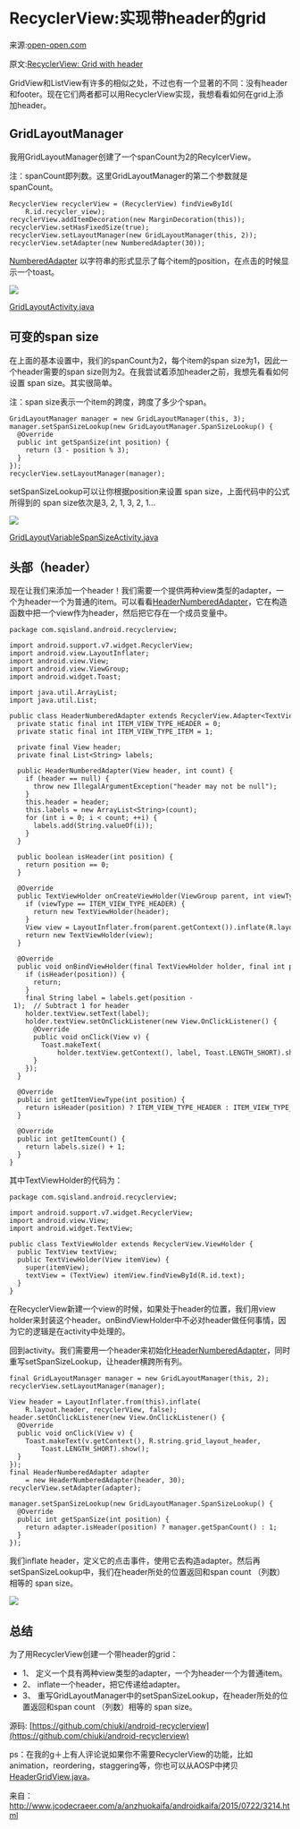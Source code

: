 # RecyclerView:实现带header的grid

来源:[open-open.com](http://www.open-open.com/lib/view/open1437662138631.html)

原文:[RecyclerView: Grid with header ](http://blog.sqisland.com/2014/12/recyclerview-grid-with-header.html)

GridView和ListView有许多的相似之处，不过也有一个显著的不同：没有header和footer。现在它们两者都可以用RecyclerView实现，我想看看如何在grid上添加header。

## GridLayoutManager

我用GridLayoutManager创建了一个spanCount为2的RecylcerView。

注：spanCount即列数。这里GridLayoutManager的第二个参数就是spanCount。

```
RecyclerView recyclerView = (RecyclerView) findViewById(
    R.id.recycler_view);
recyclerView.addItemDecoration(new MarginDecoration(this));
recyclerView.setHasFixedSize(true);
recyclerView.setLayoutManager(new GridLayoutManager(this, 2));
recyclerView.setAdapter(new NumberedAdapter(30));
```

[NumberedAdapter](https://github.com/chiuki/android-recyclerview/blob/master/app/src/main/java/com/sqisland/android/recyclerview/NumberedAdapter.java) 以字符串的形式显示了每个item的position，在点击的时候显示一个toast。

![](RecyclerView-Header/RecyclerView-Header-1.png)

[GridLayoutActivity.java](https://github.com/chiuki/android-recyclerview/blob/master/app/src/main/java/com/sqisland/android/recyclerview/GridLayoutActivity.java)

## 可变的span size

在上面的基本设置中，我们的spanCount为2，每个item的span size为1，因此一个header需要的span size则为2。在我尝试着添加header之前，我想先看看如何设置 span size。其实很简单。

注：span size表示一个item的跨度，跨度了多少个span。

```
GridLayoutManager manager = new GridLayoutManager(this, 3);
manager.setSpanSizeLookup(new GridLayoutManager.SpanSizeLookup() {
  @Override
  public int getSpanSize(int position) {
    return (3 - position % 3);
  }
});
recyclerView.setLayoutManager(manager);
```

setSpanSizeLookup可以让你根据position来设置 span size，上面代码中的公式所得到的 span size依次是3, 2, 1, 3, 2, 1...

![](RecyclerView-Header/RecyclerView-Header-2.png)

[GridLayoutVariableSpanSizeActivity.java](https://github.com/chiuki/android-recyclerview/blob/master/app/src/main/java/com/sqisland/android/recyclerview/GridLayoutVariableSpanSizeActivity.java)

## 头部（header）
现在让我们来添加一个header！我们需要一个提供两种view类型的adapter，一个为header一个为普通的item。可以看看[HeaderNumberedAdapter](https://github.com/chiuki/android-recyclerview/blob/master/app/src/main/java/com/sqisland/android/recyclerview/HeaderNumberedAdapter.java)，它在构造函数中把一个view作为header，然后把它存在一个成员变量中。

```
package com.sqisland.android.recyclerview;
 
import android.support.v7.widget.RecyclerView;
import android.view.LayoutInflater;
import android.view.View;
import android.view.ViewGroup;
import android.widget.Toast;
 
import java.util.ArrayList;
import java.util.List;
 
public class HeaderNumberedAdapter extends RecyclerView.Adapter<TextViewHolder> {
  private static final int ITEM_VIEW_TYPE_HEADER = 0;
  private static final int ITEM_VIEW_TYPE_ITEM = 1;
 
  private final View header;
  private final List<String> labels;
 
  public HeaderNumberedAdapter(View header, int count) {
    if (header == null) {
      throw new IllegalArgumentException("header may not be null");
    }
    this.header = header;
    this.labels = new ArrayList<String>(count);
    for (int i = 0; i < count; ++i) {
      labels.add(String.valueOf(i));
    }
  }
 
  public boolean isHeader(int position) {
    return position == 0;
  }
 
  @Override
  public TextViewHolder onCreateViewHolder(ViewGroup parent, int viewType) {
    if (viewType == ITEM_VIEW_TYPE_HEADER) {
      return new TextViewHolder(header);
    }
    View view = LayoutInflater.from(parent.getContext()).inflate(R.layout.item, parent, false);
    return new TextViewHolder(view);
  }
 
  @Override
  public void onBindViewHolder(final TextViewHolder holder, final int position) {
    if (isHeader(position)) {
      return;
    }
    final String label = labels.get(position - 1);  // Subtract 1 for header
    holder.textView.setText(label);
    holder.textView.setOnClickListener(new View.OnClickListener() {
      @Override
      public void onClick(View v) {
        Toast.makeText(
            holder.textView.getContext(), label, Toast.LENGTH_SHORT).show();
      }
    });
  }
 
  @Override
  public int getItemViewType(int position) {
    return isHeader(position) ? ITEM_VIEW_TYPE_HEADER : ITEM_VIEW_TYPE_ITEM;
  }
 
  @Override
  public int getItemCount() {
    return labels.size() + 1;
  }
}
```

其中TextViewHolder的代码为：

```
package com.sqisland.android.recyclerview;
 
import android.support.v7.widget.RecyclerView;
import android.view.View;
import android.widget.TextView;
 
public class TextViewHolder extends RecyclerView.ViewHolder {
  public TextView textView;
  public TextViewHolder(View itemView) {
    super(itemView);
    textView = (TextView) itemView.findViewById(R.id.text);
  }
}
```

在RecyclerView新建一个view的时候，如果处于header的位置，我们用view holder来封装这个header。onBindViewHolder中不必对header做任何事情，因为它的逻辑是在activity中处理的。


回到activity。我们需要用一个header来初始化[HeaderNumberedAdapter](https://github.com/chiuki/android-recyclerview/blob/master/app/src/main/java/com/sqisland/android/recyclerview/HeaderNumberedAdapter.java)，同时重写setSpanSizeLookup，让header横跨所有列。

```
final GridLayoutManager manager = new GridLayoutManager(this, 2);
recyclerView.setLayoutManager(manager);
 
View header = LayoutInflater.from(this).inflate(
    R.layout.header, recyclerView, false);
header.setOnClickListener(new View.OnClickListener() {
  @Override
  public void onClick(View v) {
    Toast.makeText(v.getContext(), R.string.grid_layout_header, 
        Toast.LENGTH_SHORT).show();
  }
});
final HeaderNumberedAdapter adapter 
    = new HeaderNumberedAdapter(header, 30);
recyclerView.setAdapter(adapter);
 
manager.setSpanSizeLookup(new GridLayoutManager.SpanSizeLookup() {
  @Override
  public int getSpanSize(int position) {
    return adapter.isHeader(position) ? manager.getSpanCount() : 1;
  }
});
```

我们inflate header，定义它的点击事件，使用它去构造adapter。然后再setSpanSizeLookup中，我们在header所处的位置返回和span count （列数）相等的 span size。

![](RecyclerView-Header/RecyclerView-Header-3.png)

## 总结

为了用RecyclerView创建一个带header的grid：

* 1、 定义一个具有两种view类型的adapter，一个为header一个为普通item。
* 2、 inflate一个header，把它传递给adapter。
* 3、 重写GridLayoutManager中的setSpanSizeLookup，在header所处的位置返回和span count （列数）相等的 span size。

源码: [https://github.com/chiuki/android-recyclerview](https://github.com/chiuki/android-recyclerview)

ps：在我的g＋上有人评论说如果你不需要RecyclerView的功能，比如animation，reordering，staggering等，你也可以从AOSP中拷贝[HeaderGridView.java](http://grepcode.com/file/repository.grepcode.com/java/ext/com.google.android/android-apps/5.0.0_r1/com/android/photos/views/HeaderGridView.java)。 

来自：http://www.jcodecraeer.com/a/anzhuokaifa/androidkaifa/2015/0722/3214.html
